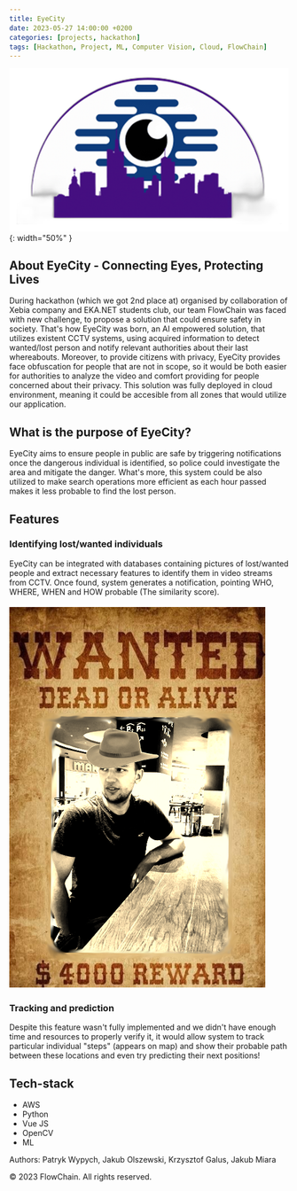 ```yaml
---
title: EyeCity
date: 2023-05-27 14:00:00 +0200
categories: [projects, hackathon]
tags: [Hackathon, Project, ML, Computer Vision, Cloud, FlowChain]
---
```


![EyeCity Logo](/assets/img/EyeCity_logo.png){: width="50%" }

## About EyeCity - Connecting Eyes, Protecting Lives
During hackathon (which we got 2nd place at) organised by collaboration of Xebia company and EKA.NET students club, our team FlowChain was faced with new challenge, to propose a solution that could ensure safety in society. That's how EyeCity was born, an AI empowered solution, that utilizes existent CCTV systems, using acquired information to detect wanted/lost person and notify relevant authorities about their last whereabouts. Moreover, to provide citizens with privacy, EyeCity provides face obfuscation for people that are not in scope, so it would be both easier for authorities to analyze the video and comfort providing for people concerned about their privacy. This solution was fully deployed in cloud environment, meaning it could be accesible from all zones that would utilize our application.   

## What is the purpose of EyeCity?
EyeCity aims to ensure people in public are safe by triggering notifications once the dangerous individual is identified, so police could investigate the area and mitigate the danger. What's more, this system could be also utilized to make search operations more efficient as each hour passed makes it less probable to find the lost person.

## Features

### Identifying lost/wanted individuals
EyeCity can be integrated with databases containing pictures of lost/wanted people and extract necessary features to identify them in video streams from CCTV. Once found, system generates a notification, pointing WHO, WHERE, WHEN and HOW probable (The similarity score).


![Gal Wanted](/assets/img/Gal_wanted.png)

### Tracking and prediction
Despite this feature wasn't fully implemented and we didn't have enough time and resources to properly verify it, it would allow system to track particular individual "steps" (appears on map) and show their probable path between these locations and even try predicting their next positions!

## Tech-stack
- AWS
- Python
- Vue JS
- OpenCV
- ML

Authors: Patryk Wypych, Jakub Olszewski, Krzysztof Galus, Jakub Miara

© 2023 FlowChain. All rights reserved.